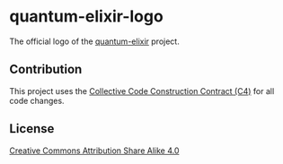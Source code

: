 # quantum-elixir-logo

The official logo of the [quantum-elixir](https://github.com/quantum-elixir) project.

## Contribution

This project uses the [Collective Code Construction Contract (C4)](http://rfc.zeromq.org/spec:42/C4/) for all code changes.

## License

[Creative Commons Attribution Share Alike 4.0](https://creativecommons.org/licenses/by-sa/4.0/legalcode)

